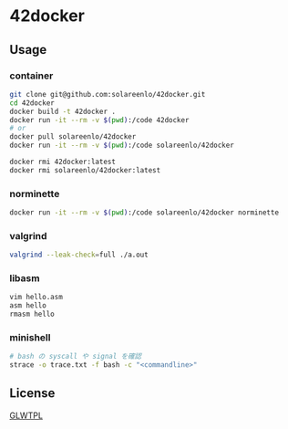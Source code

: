 # 42docker

## Usage
### container
```sh
git clone git@github.com:solareenlo/42docker.git
cd 42docker
docker build -t 42docker .
docker run -it --rm -v $(pwd):/code 42docker
# or
docker pull solareenlo/42docker
docker run -it --rm -v $(pwd):/code solareenlo/42docker

docker rmi 42docker:latest
docker rmi solareenlo/42docker:latest
```

### norminette
```sh
docker run -it --rm -v $(pwd):/code solareenlo/42docker norminette
```

### valgrind
```sh
valgrind --leak-check=full ./a.out
```

### libasm
```sh
vim hello.asm
asm hello
rmasm hello
```

### minishell
```sh
# bash の syscall や signal を確認
strace -o trace.txt -f bash -c "<commandline>"
```

## License
[GLWTPL](./LICENSE)
